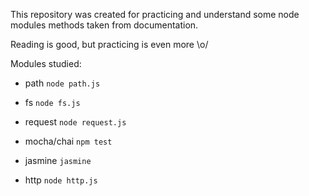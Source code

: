 This repository was created for practicing and understand some node modules methods taken from documentation. 

Reading is good, but practicing is even more \o/

Modules studied:

* path 
``` node path.js ```

* fs 
``` node fs.js ```

* request 
``` node request.js ```

* mocha/chai 
``` npm test ```

* jasmine 
``` jasmine ```

* http 
``` node http.js ```
